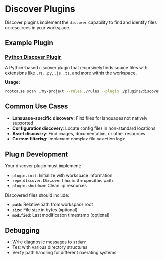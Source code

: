 # Discover Plugins

Discover plugins implement the `discover` capability to find and identify files or resources in your workspace.

## Example Plugin

### [Python Discover Plugin](polyglot-discover/)

A Python-based discover plugin that recursively finds source files with extensions like `.rs`, `.py`, `.js`, `.ts`, and more within the workspace.

**Usage:**
```bash
rootcause scan ./my-project --rules ./rules --plugin ./plugins/discover/polyglot-discover
```

## Common Use Cases

- **Language-specific discovery**: Find files for languages not natively supported
- **Configuration discovery**: Locate config files in non-standard locations
- **Asset discovery**: Find images, documentation, or other resources
- **Custom filtering**: Implement complex file selection logic

## Plugin Development

Your discover plugin must implement:
- `plugin.init`: Initialize with workspace information
- `repo.discover`: Discover files in the specified path
- `plugin.shutdown`: Clean up resources

Discovered files should include:
- **`path`**: Relative path from workspace root
- **`size`**: File size in bytes (optional)
- **`modified`**: Last modification timestamp (optional)

## Debugging

- Write diagnostic messages to `stderr`
- Test with various directory structures
- Verify path handling for different operating systems
